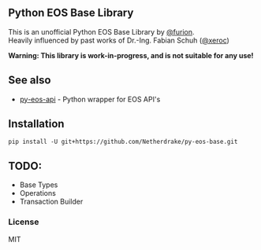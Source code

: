 ## Python EOS Base Library
This is an unofficial Python EOS Base Library by [@furion](https://steemit.com/@furion).  
Heavily influenced by past works of Dr.-Ing. Fabian Schuh ([@xeroc](https://github.com/xeroc))

**Warning: This library is work-in-progress, and is not suitable for any use!**

## See also
 
- [py-eos-api](https://github.com/Netherdrake/py-eos-api) - Python wrapper for EOS API's

## Installation
```
pip install -U git+https://github.com/Netherdrake/py-eos-base.git
```

## TODO:
 - Base Types
 - Operations
 - Transaction Builder
 
### License
MIT